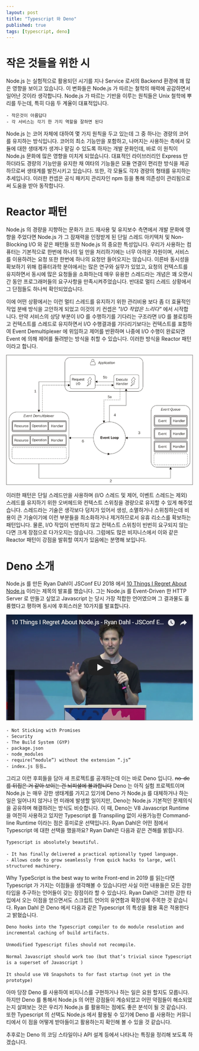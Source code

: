 ```yaml
---
layout: post
title: "Typescript 와 Deno"
published: true
tags: [typescript, deno]
---
```


# 작은 것들을 위한 시

Node.js 는 실험적으로 활용되던 시기를 지나 Service 로서의 Backend 환경에 꽤 많은 영향을 보이고 있습니다. 이 변화들은 Node.js 가 따르는 철학의 매력에 공감하면서 일어난 것이라 생각합니다. Node.js 가 따르는 기반을 이루는 원칙들은 Unix 철학에 뿌리를 두는데, 특히 다음 두 계율이 대표적입니다.

```text
- 작은것이 아름답다
- 각 서비스는 각기 한 가지 역할을 잘하면 된다
```

Node.js 는 코어 자체에 대하여 몇 가지 원칙을 두고 있는데 그 중 하나는 경량의 코어를 유지하는 방식입니다. 코어의 최소 기능만을 포함하고, 나머지는 사용하는 측에서 모듈에 대한 생태계가 생겨나 맡길 수 있도록 하자는 개발 문화인데, 바로 이 원칙이 Node.js 문화에 많은 영향을 미치게 되었습니다. 대표적인 라이브러리인 Express 만 하더라도 경량의 기능만을 유지한 채 여타의 기능들은 모듈 연결이 편리한 방식을 제공하므로써 생태계를 발전시키고 있습니다. 또한, 각 모듈도 각자 경량의 형태를 유지하는 추세입니다. 이러한 컨셉은 공식 패키지 관리자인 npm 등을 통해 의존성이 관리됨으로써 도움을 받아 동작합니다.

<!-- more -->

# Reactor 패턴

Node.js 의 경량을 지향하는 문화가 코드 재사용 및 유지보수 측면에서 개발 문화에 영향을 주었다면 Node.js 가 그 잠재력을 인정받게 된 단일 스레드 아키텍처 및 Non-Blocking I/O 와 같은 패턴들 또한 Node.js 의 중요한 특성입니다. 우리가 사용하는 컴퓨터는 기본적으로 한번에 하나의 일 만을 처리하기에는 너무 아까운 자원이며, 서비스를 이용하려는 요청 또한 한번에 하나의 요청만 들어오지는 않습니다. 이른바 동시성을 확보하기 위해 컴퓨터과학 분야에서는 많은 연구와 실무가 있었고, 요청의 컨텍스트를 유지하면서 동시에 많은 요청들을 소화하는데 매우 유용한 스레드라는 개념은 꽤 오랜시간 동안 프로그래머들의 요구사항을 만족시켜주었습니다. 반대로 멀티 스레드 상황에서 그 단점들도 하나씩 확인되었습니다.

이에 어떤 상황에서는 이런 멀티 스레드를 유지하기 위한 관리비용 보다 좀 더 효율적인 작업 분배 방식을 고안하게 되었고 이것의 키 컨셉은 *"I/O 작업은 느리다"* 에서 시작합니다. 만약 서비스의 상당 부분이 I/O 를 수행하기를 기다리는 구조라면 I/O 를 블로킹하고 컨텍스트를 스레드로 유지하면서 I/O 수행결과를 기다리기보다는 컨텍스트를 포함하여 Event Demultiplexer 에 위임하고 제어를 반환하며 나중에 I/O 수행이 완료되면 Event 에 의해 제어를 돌려받는 방식을 취할 수 있습니다. 이러한 방식을 Reactor 패턴이라고 합니다.

![Reactor 패턴](/images/posts/7314OS_01_03.jpg)

이러한 패턴은 단일 스레드만을 사용하며 (I/O 스레드 및 제어, 이벤트 스레드는 제외) 스레드를 유지하기 위한 오버헤드와 컨텍스트 스위칭을 경량으로 유지할 수 있게 해주었습니다. 스레드라는 기술은 생각보다 덩치가 있어서 생성, 소멸하거나 스위칭하는데 비용이 큰 기술이기에 이런 부분들을 최소화하거나 제거하므로서 유휴 리소스를 확보하는 패턴입니다. 물론, I/O 작업이 빈번하지 않고 컨텍스트 스위칭이 빈번히 요구되지 않는다면 크게 장점으로 다가오지는 않습니다. 그럼에도 많은 비지니스에서 이와 같은 Reactor 패턴이 강점을 발휘할 여지가 있음에는 분명해 보입니다.

# Deno 소개

Node.js 를 만든 Ryan Dahl이 JSConf EU 2018 에서 [10 Things I Regret About Node.js](https://www.youtube.com/watch?v=M3BM9TB-8yA) 이라는 제목의 발표를 했습니다. 그는 Node.js 를 Event-Driven 한 HTTP Server 로 만들고 싶었고 Javascript 는 당시 가장 적합한 언어였으며 그 결과물도 훌륭했다고 평하며 동시에 후회스러운 10가지를 발표합니다.

![Ryan Dahl](/images/posts/캡처.png)

```text
- Not Sticking with Promises
- Security
- The Build System (GYP)
- package.json
- node_modules
- require(“module”) without the extension “.js”
- index.js 등등…
```

그리고 이런 후회들을 담아 새 프로젝트를 공개하는데 이는 바로 Deno 입니다. ~~no-de 를 뒤집은 거 같아 보이는 건 뇌피셜에 불과합니다~~ Deno 는 아직 실험 프로젝트이며 Node.js 는 매우 강한 생태계를 가지고 있기에 Deno 가 Node.js 를 대체하거나 하는 일은 일어나지 않거나 먼 미래에 발생할 일이지만, Deno는 Node.js 기본적인 문제의식을 공유하며 해결하려는 방식도 비슷합니다. 이 때, Deno는 V8 Javascript Runtime 을 여전히 사용하고 있지만 Typescript 를 Transpiling 없이 사용가능한 Command-line Runtime 이라는 점은 흥미로운 선택입니다. Ryan Dahl은 어떤 점에서 Typescript 에 대한 선택을 했을까요? Ryan Dahl은 다음과 같은 견해를 밝힙니다.

```text
Typescript is absolutely beautiful.

- It has finally delivered a practical optionally typed language.
- Allows code to grow seamlessly from quick hacks to large, well structured machinery.
```

Why TypeScript is the best way to write Front-end in 2019 를 읽는다면 Typescript 가 가지는 이점들을 생각해볼 수 있습니다만 사실 이런 내용들은 모든 강한 타입을 추구하는 언어들이 갖는 장점이라 할 수 있습니다. Ryan Dahl은 그러한 강한 타입에서 오는 이점을 얻으면서도 스크립트 언어의 유연함과 확장성에 주목한 것 같습니다. Ryan Dahl 은 Deno 에서 다음과 같은 Typescript 의 특성을 활용 혹은 적용한다고 밝혔습니다.

```text
Deno hooks into the Typescript compiler to do module resolution and incremental caching of build artifacts.

Unmodified Typescript files should not recompile.

Normal Javascript should work too (but that’s trivial since Typescript is a superset of Javascript )

It should use V8 Snapshots to for fast startup (not yet in the prototype)
```

아마 당장 Deno 를 사용하여 비지니스를 구현하거나 하는 일은 요원 할지도 모릅니다. 하지만 Deno 를 통해서 Node.js 의 어떤 강점들이 계승되었고 어떤 약점들이 해소되었는지 살펴보는 것은 우리가 Node.js 를 활용하는 점에도 좋은 분석이 될 것 같습니다. 또한 Typescript 의 선택도 Node.js 에서 활용될 수 있기에 Deno 를 사용하는 커뮤니티에서 이 점을 어떻게 받아들이고 활용하는지 확인해 볼 수 있을 것 같습니다.

추후로는 Deno 의 코딩 스타일이나 API 설계 등에서 나타나는 특징을 정리해 보도록 하겠습니다.